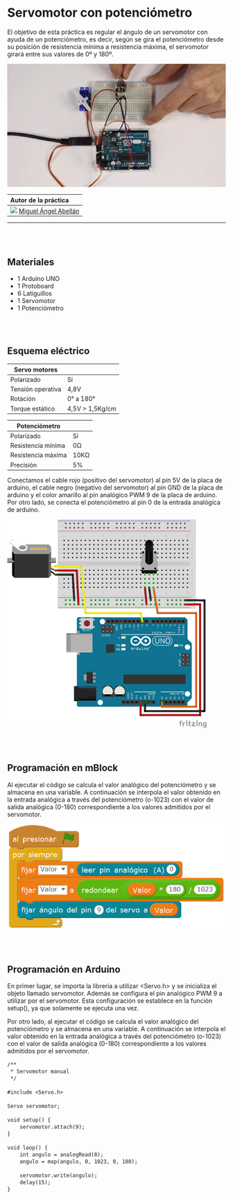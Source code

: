 # Servomotor con potenciómetro

El objetivo de esta práctica es regular el ángulo de un servomotor con ayuda de un potenciómetro, es decir, según se gira el potenciómetro desde su posición de resistencia mínima a resistencia máxima, el servomotor girará entre sus valores de 0º y 180º.

![](practica.gif)

| Autor de la práctica |
| :---                 |
| ![](https://avatars0.githubusercontent.com/u/12022187?s=20)  [Miguel Ángel Abellán](https://github.com/migueabellan) |

---


<br><br>


## Materiales

- 1 Arduino UNO
- 1 Protoboard
- 6 Latiguillos
- 1 Servomotor
- 1 Potenciómetro


<br /><br />


## Esquema eléctrico

| Servo motores      |                  |
| ------------------ | ---------------- |
| Polarizado         | Sí               |
| Tensión operativa  | 4,8V             |
| Rotación           | 0° a 180°        |
| Torque estático    | 4,5V > 1,5Kg/cm  |

| Potenciómetro      |       |
| ------------------ | ----- |
| Polarizado         | Sí    |
| Resistencia mínima | 0Ω    |
| Resistencia máxima | 10KΩ  |
| Precisión          | 5%    |

Conectamos el cable rojo (positivo del servomotor) al pin 5V de la placa de arduino, el cable negro (negativo del servomotor) al pin GND de la placa de arduino y el color amarillo al pin analógico PWM 9 de la placa de arduino. Por otro lado, se conecta el potenciómetro al pin 0 de la entrada analógica de arduino.

![](fritzing.png)


<br /><br />


## Programación en mBlock

Al ejecutar el código se calcula el valor analógico del potenciómetro y se almacena en una variable. A continuación se interpola el valor obtenido en la entrada analógica a través del potenciómetro (o-1023) con el valor de salida analógica (0-180) correspondiente a los valores admitidos por el servomotor.

![](mblock.png)


<br /><br />


## Programación en Arduino

En primer lugar, se importa la librería a utilizar <Servo.h> y se inicializa el objeto llamado servomotor. Además se configura el pin analógico PWM 9 a utilizar por el servomotor. Esta configuración se establece en la función setup(), ya que solamente se ejecuta una vez.

Por otro lado, al ejecutar el código se calcula el valor analógico del potenciómetro y se almacena en una variable. A continuación se interpola el valor obtenido en la entrada analógica a través del potenciómetro (o-1023) con el valor de salida analógica (0-180) correspondiente a los valores admitidos por el servomotor.

```cpp+lineNumbers:true
/**
 * Servomotor manual
 */

#include <Servo.h> 

Servo servomotor;

void setup() {
    servomotor.attach(9);
}

void loop() {
    int angulo = analogRead(0);
    angulo = map(angulo, 0, 1023, 0, 180);
    
    servomotor.write(angulo);
    delay(15);
}
```